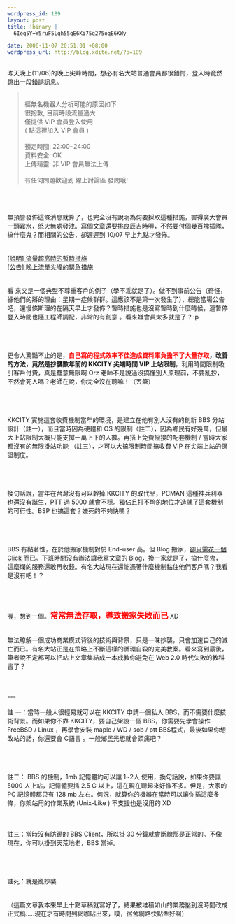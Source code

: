 ```yaml
--- 
wordpress_id: 189
layout: post
title: !binary |
  6Ieq5Y+W5ruF5Lqh55qE6Ki75q275oqE6KWy

date: 2006-11-07 20:51:01 +08:00
wordpress_url: http://blog.xdite.net/?p=189
---
```

昨天晚上(11/06)的晚上尖峰時間，想必有名大站普通會員都很錯愕，登入時竟然跳出一段錯誤訊息。<br /><blockquote><br />經無名機器人分析可能的原因如下<br />很抱歉, 目前時段流量過大<br />僅提供 VIP 會員登入使用<br />( 點這裡加入 VIP 會員 )<br /><br />預定時間: 22:00~24:00<br />資料安全: OK<br />上傳精靈: 非 VIP 會員無法上傳<br /><br />有任何問題歡迎到 線上討論區 發問哦!</blockquote><br /><br /><br />無預警發佈這條消息就算了，也完全沒有說明為何要採取這種措施，害得廣大會員一頭霧水，怒火無處發洩。寫個文章還要挑良辰吉時喔，不然要付個幾百塊插隊，搞什麼鬼？而相關的公告，卻遲遲到 10/07 早上九點才發佈。　　　　　　　　　　　　　　　　　　　　　<br /><br /><br /><a href="http://nopa.csie.org/640fb">[說明] 流量超高時的暫時措施</a><br /><a href="http://nopa.csie.org/56607">[公告] 晚上流量尖峰的緊急措施</a><br /><br /><br />看 來又是一個典型不尊重客戶的例子（學不乖就是了）。做不到事前公告（奇怪，據他們的掰的理由：星期一症候群群。這應該不是第一次發生了），總能當場公告 吧，還慢條斯理的在隔天早上才發佈？暫時措施也是沒寫暫時到什麼時候，連暫停登入時間也隨工程師調配，非常的有創意 。看來嫌會員太多就是了 ? :p　　　　　　　　　　　　　　　　　　　　　<br /><br /><br /><br /><br />更令人驚豔不止的是，<font style="font-weight: bold;"><font style="color: rgb(255, 0, 0);">自己寫的程式效率不佳造成資料庫負擔不了大量存取</font>，改善的方法，竟然是抄襲數年前的 KKCITY 尖端時間 VIP 上站限制</font>，利用時間限制吸引客戶付費，真是蠢意無限啊  Orz 老師不是說過沒搞懂別人原理前，不要亂抄，不然會死人嗎？老師在說，你完全沒在聽嘛！（丟筆）　　　　　　　　　　　　　　　　　　　　　<br /><br /><br /><br /><br />KKCITY 實施這套收費機制當年的環境，是建立在他有別人沒有的創新 BBS 分站設計（註一），而且當時因為硬體和 OS 的限制（註二），因為鄉民有好幾萬，但最大上站限制大概只能支撐一萬上下的人數。再搭上免費撥接的配套機制 / 當時大家都沒有的無限掛站功能 （註三），才可以大搞限制時間搞收費 VIP 在尖端上站的保證制度。　　　　　　　　　　　　　　　　　　　　　<br /><br /><br /><br /><br />換句話說，當年在台灣沒有可以幹掉 KKCITY 的取代品，PCMAN 這種神兵利器也還沒有誕生，PTT 過 5000 就會不穩。獨佔且打不垮的地位才造就了這套機制的可行性。BSP 也搞這套？嫌死的不夠快嗎？　　　　　　　　　　　　　　　　　　　　　<br /><br /><br /><br /><br />BBS 有黏著性，在於他搬家機制對於 End-user 高。但 Blog 搬家，<a href="../../../../../?p=156">卻只需花一個 Click 而已</a>。下班時間沒有辦法讓我寫文章的 Blog，換一家就是了，搞什麼鬼，這麼爛的服務還敢再收錢。有名大站現在還能憑著什麼機制黏住他們客戶嗎？我看是沒有吧！？　　　　　　　　　　　　　　　　　　　　　<br /><br /><br /><br /><br />喔，想到一個。<font size="4" style="font-weight: bold; color: rgb(255, 0, 0);">常常無法存取，導致搬家失敗而已</font> XD<br /><br /><br />無法瞭解一個成功商業模式背後的技術與背景，只是一昧抄襲，只會加速自己的滅亡而已。有名大站正是在策略上不斷這樣的循環自殺的完美教案。看來寫到最後，筆者說不定都可以把站上文章集結成一本成教你避免在 Web 2.0 時代失敗的教科書了？　　　　　　　　　　　　　　　　　　　　　<br /><br /><br /><br />---<br /><br />註 一：當時一般人很輕易就可以在 KKCITY 申請一個私人 BBS，而不需要什麼技術背景。而如果你不靠 KKCITY，要自己架設一個 BBS，你需要先學會操作 FreeBSD / Linux ，再學會安裝 maple / WD / sob / ptt BBS程式，最後如果你想改站的話，你還要會 C語言 。一般鄉民光想就會頭痛吧？　　　　　　　　　　　　　　　　　　　　　<br /><br /><br /><br /><br />註二： BBS 的機制，1mb 記憶體約可以讓 1~2人 使用，換句話說，如果你要讓 5000 人上站，記憶體要插 2.5 G 以上，這在現在聽起來好像不多。但是，大家的 PC 記憶體都只有 128 mb 左右。何況，就算你的機器在當時可以讓你插這麼多條，你架站用的作業系統 (Unix-Like ) 不支援也是沒用的 XD　　　　　　　　　　　　　　　　　　　　　<br /><br /><br /><br />註三：當時沒有防踢的 BBS Client，所以掛 30 分鐘就會斷線那是正常的。不像現在，你可以掛到天荒地老，BBS 當掉。　　　　　　　　　　　　　　　　　　　　　<br /><br /><br /><br /><br />註死：就是亂抄襲<br /><br /><br />（這篇文章我本來早上十點草稿就寫好了，結果被堆積如山的業務壓到沒時間改成正式稿.....現在才有時間到網咖貼出來，噗，宿舍網路快點牽好啊）
